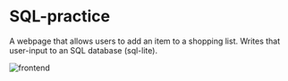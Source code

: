 # SQL-practice

A webpage that allows users to add an item to a shopping list. Writes that user-input to an SQL database (sql-lite).

![frontend](https://drive.google.com/open?id=1MUPBYHgmmTugdsGgscrgOMuZMMnCkGXN)

